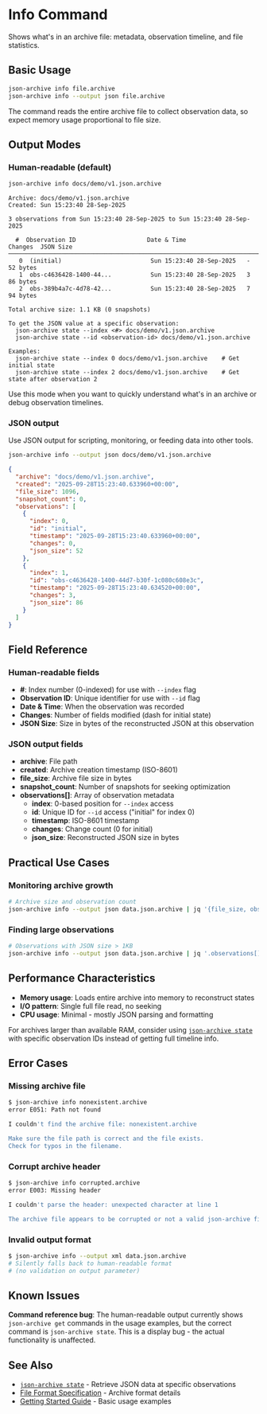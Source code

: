 # Info Command

Shows what's in an archive file: metadata, observation timeline, and file statistics.

## Basic Usage

```bash
json-archive info file.archive
json-archive info --output json file.archive
```

The command reads the entire archive file to collect observation data, so expect memory usage proportional to file size.

## Output Modes

### Human-readable (default)
```bash
json-archive info docs/demo/v1.json.archive
```

```
Archive: docs/demo/v1.json.archive
Created: Sun 15:23:40 28-Sep-2025

3 observations from Sun 15:23:40 28-Sep-2025 to Sun 15:23:40 28-Sep-2025

  #  Observation ID                    Date & Time                  Changes  JSON Size
────────────────────────────────────────────────────────────────────────────────────────
   0  (initial)                         Sun 15:23:40 28-Sep-2025   -        52 bytes 
   1  obs-c4636428-1400-44...           Sun 15:23:40 28-Sep-2025   3        86 bytes 
   2  obs-389b4a7c-4d78-42...           Sun 15:23:40 28-Sep-2025   7        94 bytes 

Total archive size: 1.1 KB (0 snapshots)

To get the JSON value at a specific observation:
  json-archive state --index <#> docs/demo/v1.json.archive
  json-archive state --id <observation-id> docs/demo/v1.json.archive

Examples:
  json-archive state --index 0 docs/demo/v1.json.archive    # Get initial state
  json-archive state --index 2 docs/demo/v1.json.archive    # Get state after observation 2
```

Use this mode when you want to quickly understand what's in an archive or debug observation timelines.

### JSON output

Use JSON output for scripting, monitoring, or feeding data into other tools.

```bash
json-archive info --output json docs/demo/v1.json.archive
```

```json
{
  "archive": "docs/demo/v1.json.archive",
  "created": "2025-09-28T15:23:40.633960+00:00",
  "file_size": 1096,
  "snapshot_count": 0,
  "observations": [
    {
      "index": 0,
      "id": "initial",
      "timestamp": "2025-09-28T15:23:40.633960+00:00",
      "changes": 0,
      "json_size": 52
    },
    {
      "index": 1,
      "id": "obs-c4636428-1400-44d7-b30f-1c080c608e3c",
      "timestamp": "2025-09-28T15:23:40.634520+00:00",
      "changes": 3,
      "json_size": 86
    }
  ]
}
```

## Field Reference

### Human-readable fields
- **#**: Index number (0-indexed) for use with `--index` flag
- **Observation ID**: Unique identifier for use with `--id` flag  
- **Date & Time**: When the observation was recorded
- **Changes**: Number of fields modified (dash for initial state)
- **JSON Size**: Size in bytes of the reconstructed JSON at this observation

### JSON output fields
- **archive**: File path
- **created**: Archive creation timestamp (ISO-8601)
- **file_size**: Archive file size in bytes
- **snapshot_count**: Number of snapshots for seeking optimization
- **observations[]**: Array of observation metadata
  - **index**: 0-based position for `--index` access
  - **id**: Unique ID for `--id` access ("initial" for index 0)
  - **timestamp**: ISO-8601 timestamp
  - **changes**: Change count (0 for initial)
  - **json_size**: Reconstructed JSON size in bytes

## Practical Use Cases

### Monitoring archive growth
```bash
# Archive size and observation count
json-archive info --output json data.json.archive | jq '{file_size, observation_count: (.observations | length)}'
```

### Finding large observations
```bash
# Observations with JSON size > 1KB
json-archive info --output json data.json.archive | jq '.observations[] | select(.json_size > 1024)'
```

## Performance Characteristics

- **Memory usage**: Loads entire archive into memory to reconstruct states
- **I/O pattern**: Single full file read, no seeking
- **CPU usage**: Minimal - mostly JSON parsing and formatting

For archives larger than available RAM, consider using [`json-archive state`](state-command.md) with specific observation IDs instead of getting full timeline info.

## Error Cases

### Missing archive file
```bash
$ json-archive info nonexistent.archive
error E051: Path not found

I couldn't find the archive file: nonexistent.archive

Make sure the file path is correct and the file exists.
Check for typos in the filename.
```

### Corrupt archive header
```bash
$ json-archive info corrupted.archive  
error E003: Missing header

I couldn't parse the header: unexpected character at line 1

The archive file appears to be corrupted or not a valid json-archive file.
```

### Invalid output format
```bash
$ json-archive info --output xml data.json.archive
# Silently falls back to human-readable format
# (no validation on output parameter)
```

## Known Issues

**Command reference bug**: The human-readable output currently shows `json-archive get` commands in the usage examples, but the correct command is `json-archive state`. This is a display bug - the actual functionality is unaffected.

## See Also

- [`json-archive state`](state-command.md) - Retrieve JSON data at specific observations
- [File Format Specification](file-format-spec.md) - Archive format details
- [Getting Started Guide](../README.md) - Basic usage examples

